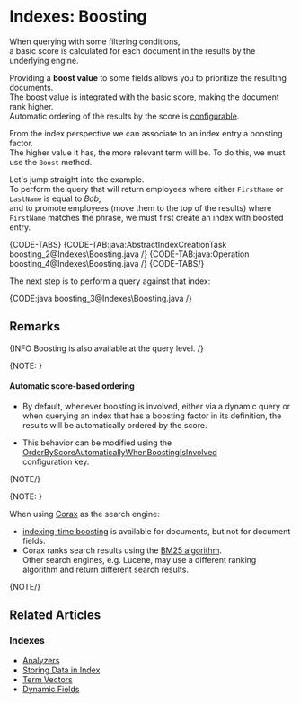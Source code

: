 # Indexes: Boosting

When querying with some filtering conditions,  
a basic score is calculated for each document in the results by the underlying engine.

Providing a __boost value__ to some fields allows you to prioritize the resulting documents.  
The boost value is integrated with the basic score, making the document rank higher.  
Automatic ordering of the results by the score is [configurable](../indexes/boosting#automatic-score-based-ordering).

From the index perspective we can associate to an index entry a boosting factor.  
The higher value it has, the more relevant term will be. To do this, we must use the `Boost` method. 

Let's jump straight into the example.  
To perform the query that will return employees where either `FirstName` or `LastName` is equal to _Bob_,  
and to promote employees (move them to the top of the results) where `FirstName` matches the phrase, we must first create an index with boosted entry.

{CODE-TABS}
{CODE-TAB:java:AbstractIndexCreationTask boosting_2@Indexes\Boosting.java /}
{CODE-TAB:java:Operation boosting_4@Indexes\Boosting.java /}
{CODE-TABS/}

The next step is to perform a query against that index:

{CODE:java boosting_3@Indexes\Boosting.java /}

## Remarks

{INFO Boosting is also available at the query level. /}

{NOTE: }

#### Automatic score-based ordering

* By default, whenever boosting is involved, either via a dynamic query or when querying an index that has a boosting factor in its definition,
  the results will be automatically ordered by the score.

* This behavior can be modified using the [OrderByScoreAutomaticallyWhenBoostingIsInvolved](../server/configuration/indexing-configuration#indexing.orderbyscoreautomaticallywhenboostingisinvolved)    
  configuration key.

{NOTE/}

{NOTE: }

When using [Corax](../indexes/search-engine/corax) as the search engine:  

* [indexing-time boosting](../indexes/search-engine/corax#supported-features) 
  is available for documents, but not for document fields.  
* Corax ranks search results using the [BM25 algorithm](https://en.wikipedia.org/wiki/Okapi_BM25).  
  Other search engines, e.g. Lucene, may use a different ranking algorithm and return different search results.  

{NOTE/}

## Related Articles

### Indexes

- [Analyzers](../indexes/using-analyzers)
- [Storing Data in Index](../indexes/storing-data-in-index)
- [Term Vectors](../indexes/using-term-vectors)
- [Dynamic Fields](../indexes/using-dynamic-fields)
